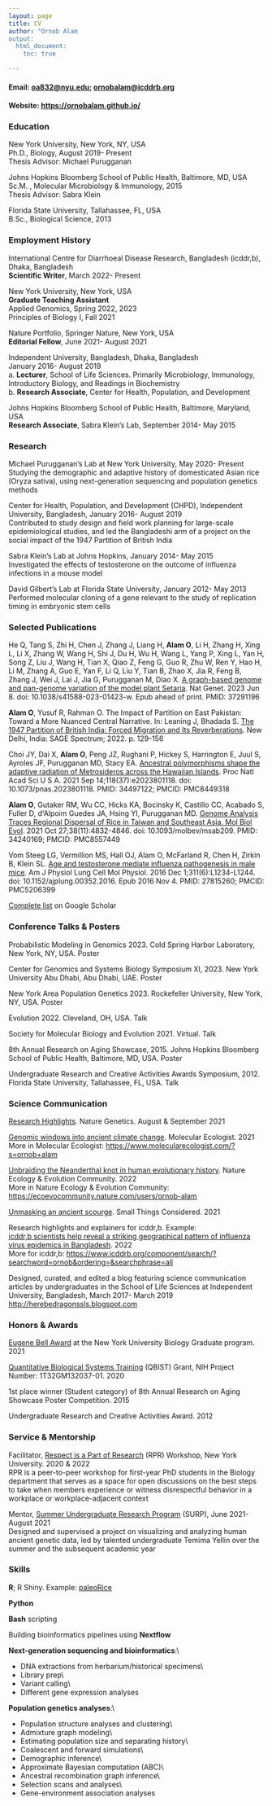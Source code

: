 ```yaml
---
layout: page
title: CV
author: "Ornob Alam
output: 
  html_document:
    toc: true

---
```

 
#### Email: oa832@nyu.edu; ornobalam@icddrb.org
#### Website: https://ornobalam.github.io/

### Education 
New York University, New York, NY, USA\
Ph.D., Biology, August 2019- Present\
Thesis Advisor: Michael Purugganan  

Johns Hopkins Bloomberg School of Public Health, Baltimore, MD, USA\
Sc.M. 	, Molecular Microbiology & Immunology, 2015\
Thesis Advisor: Sabra Klein  
  
Florida State University, Tallahassee, FL, USA\
B.Sc., Biological Science, 2013  

 
### Employment History
International Centre for Diarrhoeal Disease Research, Bangladesh (icddr,b), Dhaka, Bangladesh\
**Scientific Writer**, March 2022- Present  

New York University, New York, USA\
**Graduate Teaching Assistant**\
Applied Genomics, Spring 2022, 2023\
Principles of Biology I, Fall 2021  

Nature Portfolio, Springer Nature, New York, USA\
**Editorial Fellow**, June 2021- August 2021  

Independent University, Bangladesh, Dhaka, Bangladesh\
January 2016- August 2019\
a. **Lecturer**, School of Life Sciences. Primarily Microbiology, Immunology, Introductory Biology, and Readings in Biochemistry\
b. **Research Associate**, Center for Health, Population, and Development  

Johns Hopkins Bloomberg School of Public Health, Baltimore, Maryland, USA\
**Research Associate**, Sabra Klein’s Lab, September 2014- May 2015 

### Research
Michael Purugganan’s Lab at New York University, May 2020- Present\
Studying the demographic and adaptive history of domesticated Asian rice (Oryza sativa), using next-generation sequencing and population genetics methods  

Center for Health, Population, and Development (CHPD), Independent University, Bangladesh, January 2016- August 2019\
Contributed to study design and field work planning for large-scale epidemiological studies, and led the Bangladeshi arm of a project on the social impact of the 1947 Partition of British India

Sabra Klein’s Lab at Johns Hopkins, January 2014- May 2015\
Investigated the effects of testosterone on the outcome of influenza infections in a mouse model  

David Gilbert’s Lab at Florida State University, January 2012- May 2013\
Performed molecular cloning of a gene relevant to the study of replication timing in embryonic stem cells

### Selected Publications
He Q, Tang S, Zhi H, Chen J, Zhang J, Liang H, **Alam O**, Li H, Zhang H, Xing L, Li X, Zhang W, Wang H, Shi J, Du H, Wu H, Wang L, Yang P, Xing L, Yan H, Song Z, Liu J, Wang H, Tian X, Qiao Z, Feng G, Guo R, Zhu W, Ren Y, Hao H, Li M, Zhang A, Guo E, Yan F, Li Q, Liu Y, Tian B, Zhao X, Jia R, Feng B, Zhang J, Wei J, Lai J, Jia G, Purugganan M, Diao X. [A graph-based genome and pan-genome variation of the model plant Setaria](https://www.nature.com/articles/s41588-023-01423-w). Nat Genet. 2023 Jun 8. doi: 10.1038/s41588-023-01423-w. Epub ahead of print. PMID: 37291196

**Alam O**, Yusuf R, Rahman O. The Impact of Partition on East Pakistan: Toward a More Nuanced Central Narrative. In: Leaning J, Bhadada S. [The 1947 Partition of British India: Forced Migration and Its Reverberations](https://spectrum.sagepub.in/book/the-1947-partition-of-British-India-Jennifer-Leaning-9789354792908/20). New Delhi, India: SAGE Spectrum; 2022. p. 129-156

Choi JY, Dai X, **Alam O**, Peng JZ, Rughani P, Hickey S, Harrington E, Juul S, Ayroles JF, Purugganan MD, Stacy EA. [Ancestral polymorphisms shape the adaptive radiation of Metrosideros across the Hawaiian Islands](https://www.pnas.org/doi/10.1073/pnas.2023801118). Proc Natl Acad Sci U S A. 2021 Sep 14;118(37):e2023801118. doi: 10.1073/pnas.2023801118. PMID: 34497122; PMCID: PMC8449318

**Alam O**, Gutaker RM, Wu CC, Hicks KA, Bocinsky K, Castillo CC, Acabado S, Fuller D, d'Alpoim Guedes JA, Hsing YI, Purugganan MD. [Genome Analysis Traces Regional Dispersal of Rice in Taiwan and Southeast Asia. Mol Biol Evol](https://academic.oup.com/mbe/article/38/11/4832/6317837). 2021 Oct 27;38(11):4832-4846. doi: 10.1093/molbev/msab209. PMID: 34240169; PMCID: PMC8557449

Vom Steeg LG, Vermillion MS, Hall OJ, Alam O, McFarland R, Chen H, Zirkin B, Klein SL. [Age and testosterone mediate influenza pathogenesis in male mice](https://journals.physiology.org/doi/full/10.1152/ajplung.00352.2016). Am J Physiol Lung Cell Mol Physiol. 2016 Dec 1;311(6):L1234-L1244. doi: 10.1152/ajplung.00352.2016. Epub 2016 Nov 4. PMID: 27815260; PMCID: PMC5206399
  
[Complete list](https://scholar.google.com/citations?user=HJ5AVqkAAAAJ&hl=en) on Google Scholar

### Conference Talks & Posters
Probabilistic Modeling in Genomics 2023. Cold Spring Harbor Laboratory, New York, NY, USA. Poster  

Center for Genomics and Systems Biology Symposium XI, 2023. New York University Abu Dhabi, Abu Dhabi, UAE. Poster

New York Area Population Genetics 2023. Rockefeller University, New York, NY, USA. Poster

Evolution 2022. Cleveland, OH, USA. Talk

Society for Molecular Biology and Evolution 2021. Virtual. Talk

8th Annual Research on Aging Showcase, 2015. Johns Hopkins Bloomberg School of Public Health, Baltimore, MD, USA. Poster  

Undergraduate Research and Creative Activities Awards Symposium, 2012. Florida State University, Tallahassee, FL, USA. Talk

### Science Communication
[Research Highlights](https://www.nature.com/search?q=ornob+alam&journal=). Nature Genetics. August & September 2021  

[Genomic windows into ancient climate change](https://www.molecularecologist.com/2021/05/04/genomic-windows-into-ancient-climate-change/). Molecular Ecologist. 2021\
More in Molecular Ecologist: https://www.molecularecologist.com/?s=ornob+alam  

[Unbraiding the Neanderthal knot in human evolutionary history](https://ecoevocommunity.nature.com/posts/unbraiding-the-neanderthal-knot-in-human-evolutionary-history). Nature Ecology & Evolution Community. 2022\
More in Nature Ecology & Evolution Community: 
https://ecoevocommunity.nature.com/users/ornob-alam  

[Unmasking an ancient scourge](https://schaechter.asmblog.org/schaechter/2021/01/unmasking-an-ancient-scourge.html). Small Things Considered. 2021  

Research highlights and explainers for icddr,b. Example: \
[icddr,b scientists help reveal a striking geographical pattern of influenza virus epidemics in Bangladesh](https://www.icddrb.org/news-and-events/news?id=895). 2022  
More for icddr,b: https://www.icddrb.org/component/search/?searchword=ornob&ordering=&searchphrase=all

Designed, curated, and edited a blog featuring science communication articles by undergraduates in the School of Life Sciences at Independent University, Bangladesh, March 2017- March 2019\
http://herebedragonssls.blogspot.com

### Honors & Awards 
[Eugene Bell Award](https://as.nyu.edu/departments/biology/academics/graduate-student-awards.html) at the New York University Biology Graduate program. 2021  

[Quantitative Biological Systems Training](https://as.nyu.edu/departments/biology/academics/phd/qbist-program.html) (QBIST) Grant, NIH Project Number: 1T32GM132037-01. 2020  

1st place winner (Student category) of 8th Annual Research on Aging Showcase Poster Competition. 2015  

Undergraduate Research and Creative Activities Award. 2012

### Service & Mentorship
Facilitator, [Respect is a Part of Research](http://www.respectispartofresearch.com/) (RPR) Workshop, New York University. 2020 & 2022\
RPR is a peer-to-peer workshop for first-year PhD students in the Biology department that serves as a space for open discussions on the best steps to take when members experience or witness disrespectful behavior in a workplace or workplace-adjacent context

Mentor, [Summer Undergraduate Research Program](https://as.nyu.edu/departments/biology/outreach/surp.html) (SURP), June 2021- August 2021\
Designed and supervised a project on visualizing and analyzing human ancient genetic data, led by talented undergraduate Temima Yellin over the summer and the subsequent academic year


### Skills

**R**; R Shiny. Example: [paleoRice](https://ornob.shinyapps.io/paleorice/)

**Python**

**Bash** scripting  

Building bioinformatics pipelines using **Nextflow**

**Next-generation sequencing and bioinformatics**:\
- DNA extractions from herbarium/historical specimens\
- Library prep\
- Variant calling\
- Different gene expression analyses

**Population genetics analyses**:\
- Population structure analyses and clustering\
- Admixture graph modeling\
- Estimating population size and separating history\
- Coalescent and forward simulations\
- Demographic inference\
- Approximate Bayesian computation (ABC)\
- Ancestral recombination graph inference\
- Selection scans and analyses\
- Gene-environment association analyses


